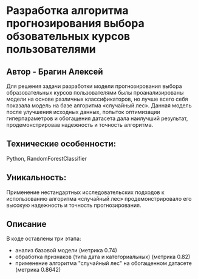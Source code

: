 # Разработка алгоритма прогнозирования выбора обзовательных курсов пользователями

## Автор - Брагин Алексей

Для решения задачи разработки модели прогнозирования выбора образовательных курсов пользователями былы проанализированы модели на основе различных классификаторов, но лучше всего себя показала модель на базе алгоритма «случайный лес». Данная модель после улучшения исходных данных, попыток оптимизации гиперпараметров и обогащения датасета дала наилучший результат, продемонстрировав надежность и точность алгоритма.

## Технические особенности:

Python, RandomForestClassifier

## Уникальность:

Применение нестандартных исследовательских подходов к использованию алгоритма «случайный лес» продемонстрировало его высокую надежность и точность прогнозирования.

## Описание

В коде оставлены три этапа:
- анализ базовой модели (метрика 0.74)
- обработка признаков (типа дата и категориальных) (метрика 0.82)
- применение алгоритма "случайный лес" на обогащенном датасете (метрика 0.8642)
